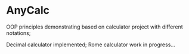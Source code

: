 # AnyCalc
OOP principles demonstrating based on calculator project with different notations;

Decimal calculator implemented;
Rome calculator work in progress...
